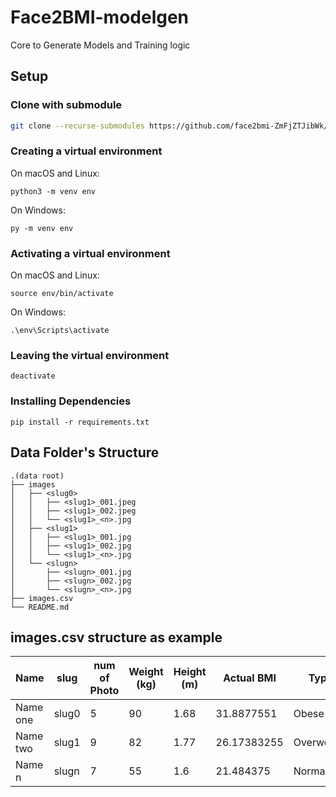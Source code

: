# Face2BMI-modelgen

Core to Generate Models and Training logic

## Setup

### Clone with submodule

```sh
git clone --recurse-submodules https://github.com/face2bmi-ZmFjZTJibWk/Face2BMI-modelgen
```

### Creating a virtual environment

On macOS and Linux:

`python3 -m venv env`

On Windows:

`py -m venv env`

### Activating a virtual environment

On macOS and Linux:

`source env/bin/activate`

On Windows:

`.\env\Scripts\activate`

### Leaving the virtual environment

`deactivate`

### Installing Dependencies

`pip install -r requirements.txt`

## Data Folder's Structure

```
.(data root)
├── images
│   ├── <slug0>
│   │   ├── <slug1>_001.jpeg
│   │   ├── <slug1>_002.jpeg
│   │   └── <slug1>_<n>.jpg
│   ├── <slug1>
│   │   ├── <slug1>_001.jpg
│   │   ├── <slug1>_002.jpg
│   │   └── <slug1>_<n>.jpg
│   └── <slugn>
│       ├── <slugn>_001.jpg
│       ├── <slugn>_002.jpg
│       └── <slugn>_<n>.jpg
├── images.csv
└── README.md
```

## images.csv structure as example

| Name     | slug  | num of Photo | Weight (kg) | Height (m) | Actual BMI  | Type       |
| -------- | ----- | ------------ | ----------- | ---------- | ----------- | ---------- |
| Name one | slug0 | 5            | 90          | 1.68       | 31.8877551  | Obese      |
| Name two | slug1 | 9            | 82          | 1.77       | 26.17383255 | Overweight |
| Name n   | slugn | 7            | 55          | 1.6        | 21.484375   | Normal     |
